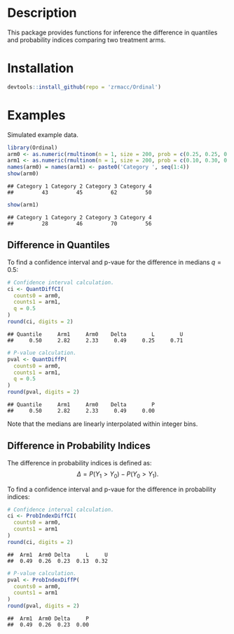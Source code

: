 
# Description

This package provides functions for inference the difference in quantiles and probability indices comparing two treatment arms. 

# Installation


```r
devtools::install_github(repo = 'zrmacc/Ordinal')
```

# Examples

Simulated example data. 


```r
library(Ordinal)
arm0 <- as.numeric(rmultinom(n = 1, size = 200, prob = c(0.25, 0.25, 0.25, 0.25)))
arm1 <- as.numeric(rmultinom(n = 1, size = 200, prob = c(0.10, 0.30, 0.30, 0.30)))
names(arm0) = names(arm1) <- paste0('Category ', seq(1:4))
show(arm0)
```

```
## Category 1 Category 2 Category 3 Category 4 
##         43         45         62         50
```

```r
show(arm1)
```

```
## Category 1 Category 2 Category 3 Category 4 
##         28         46         70         56
```

## Difference in Quantiles

To find a confidence interval and p-vaue for the difference in medians $q = 0.5$:

```r
# Confidence interval calculation.
ci <- QuantDiffCI(
  counts0 = arm0,
  counts1 = arm1,
  q = 0.5
)
round(ci, digits = 2)
```

```
## Quantile     Arm1     Arm0    Delta        L        U 
##     0.50     2.82     2.33     0.49     0.25     0.71
```

```r
# P-value calculation. 
pval <- QuantDiffP(
  counts0 = arm0,
  counts1 = arm1,
  q = 0.5
)
round(pval, digits = 2)
```

```
## Quantile     Arm1     Arm0    Delta        P 
##     0.50     2.82     2.33     0.49     0.00
```

Note that the medians are linearly interpolated within integer bins. 

## Difference in Probability Indices

The difference in probability indices is defined as:
$$
\Delta = P(Y_{1} > Y_{0}) - P(Y_{0} > Y_{1}).
$$

To find a confidence interval and p-vaue for the difference in probability indices:

```r
# Confidence interval calculation.
ci <- ProbIndexDiffCI(
  counts0 = arm0,
  counts1 = arm1
)
round(ci, digits = 2)
```

```
##  Arm1  Arm0 Delta     L     U 
##  0.49  0.26  0.23  0.13  0.32
```

```r
# P-value calculation. 
pval <- ProbIndexDiffP(
  counts0 = arm0,
  counts1 = arm1
)
round(pval, digits = 2)
```

```
##  Arm1  Arm0 Delta     P 
##  0.49  0.26  0.23  0.00
```
